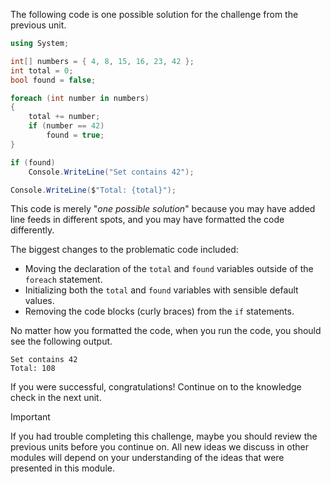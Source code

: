 The following code is one possible solution for the challenge from the previous unit.

```c#
using System;

int[] numbers = { 4, 8, 15, 16, 23, 42 };
int total = 0;
bool found = false;

foreach (int number in numbers)
{
    total += number;
    if (number == 42)
        found = true;
}

if (found)
    Console.WriteLine("Set contains 42");

Console.WriteLine($"Total: {total}");
```

This code is merely "*one possible solution*" because you may have added line feeds in different spots, and you may have formatted the code differently.

The biggest changes to the problematic code included:

- Moving the declaration of the `total` and `found` variables outside of the `foreach` statement.
- Initializing both the `total` and `found` variables with sensible default values.
- Removing the code blocks (curly braces) from the `if` statements.

No matter how you formatted the code, when you run the code, you should see the following output.

```Output
Set contains 42
Total: 108
```

If you were successful, congratulations! Continue on to the knowledge check in the next unit.

> [!IMPORTANT]
> If you had trouble completing this challenge, maybe you should review the previous units before you continue on. All new ideas we discuss in other modules will depend on your understanding of the ideas that were presented in this module.
